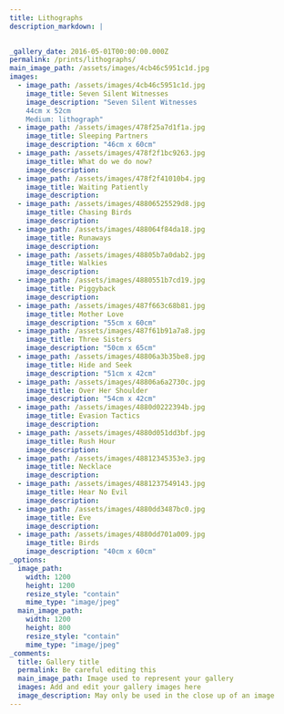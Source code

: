 ```yaml
---
title: Lithographs
description_markdown: |
    

_gallery_date: 2016-05-01T00:00:00.000Z
permalink: /prints/lithographs/
main_image_path: /assets/images/4cb46c5951c1d.jpg
images:
  - image_path: /assets/images/4cb46c5951c1d.jpg
    image_title: Seven Silent Witnesses
    image_description: "Seven Silent Witnesses
    44cm x 52cm
    Medium: lithograph"
  - image_path: /assets/images/478f25a7d1f1a.jpg
    image_title: Sleeping Partners
    image_description: "46cm x 60cm"
  - image_path: /assets/images/478f2f1bc9263.jpg
    image_title: What do we do now?
    image_description:
  - image_path: /assets/images/478f2f41010b4.jpg
    image_title: Waiting Patiently
    image_description:
  - image_path: /assets/images/48806525529d8.jpg
    image_title: Chasing Birds
    image_description:
  - image_path: /assets/images/488064f84da18.jpg
    image_title: Runaways
    image_description:
  - image_path: /assets/images/48805b7a0dab2.jpg
    image_title: Walkies
    image_description:
  - image_path: /assets/images/4880551b7cd19.jpg
    image_title: Piggyback
    image_description:
  - image_path: /assets/images/487f663c68b81.jpg
    image_title: Mother Love
    image_description: "55cm x 60cm"
  - image_path: /assets/images/487f61b91a7a8.jpg
    image_title: Three Sisters
    image_description: "50cm x 65cm"
  - image_path: /assets/images/48806a3b35be8.jpg
    image_title: Hide and Seek
    image_description: "51cm x 42cm"
  - image_path: /assets/images/48806a6a2730c.jpg
    image_title: Over Her Shoulder
    image_description: "54cm x 42cm"
  - image_path: /assets/images/4880d0222394b.jpg
    image_title: Evasion Tactics
    image_description:
  - image_path: /assets/images/4880d051dd3bf.jpg
    image_title: Rush Hour
    image_description:
  - image_path: /assets/images/48812345353e3.jpg
    image_title: Necklace
    image_description:
  - image_path: /assets/images/4881237549143.jpg
    image_title: Hear No Evil
    image_description:
  - image_path: /assets/images/4880dd3487bc0.jpg
    image_title: Eve
    image_description:
  - image_path: /assets/images/4880dd701a009.jpg
    image_title: Birds
    image_description: "40cm x 60cm"
_options:
  image_path:
    width: 1200
    height: 1200
    resize_style: "contain"
    mime_type: "image/jpeg"
  main_image_path:
    width: 1200
    height: 800
    resize_style: "contain"
    mime_type: "image/jpeg"
_comments:
  title: Gallery title
  permalink: Be careful editing this
  main_image_path: Image used to represent your gallery
  images: Add and edit your gallery images here
  image_description: May only be used in the close up of an image
---
```

